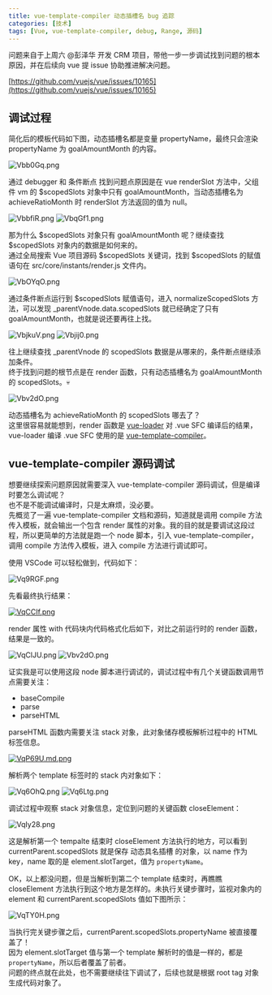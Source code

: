 ```yaml
---
title: vue-template-compiler 动态插槽名 bug 追踪
categories: [技术]
tags: [Vue, vue-template-compiler, debug, Range, 源码]
---
```


问题来自于上周六 @彭泽华 开发 CRM 项目，带他一步一步调试找到问题的根本原因，并在后续向 vue 提 issue 协助推进解决问题。

[https://github.com/vuejs/vue/issues/10165](https://github.com/vuejs/vue/issues/10165)

## 调试过程

简化后的模板代码如下图，动态插槽名都是变量 propertyName，最终只会渲染 propertyName 为 goalAmountMonth 的内容。

![Vbb0Gq.png](https://s2.ax1x.com/2019/06/18/Vbb0Gq.png)

通过 debugger 和 条件断点 找到问题点原因是在 vue renderSlot 方法中，父组件 vm 的 \$scopedSlots 对象中只有 goalAmountMonth，当动态插槽名为 achieveRatioMonth 时 renderSlot 方法返回的值为 null。

![VbbfiR.png](https://s2.ax1x.com/2019/06/18/VbbfiR.png)
![VbqGf1.png](https://s2.ax1x.com/2019/06/18/VbqGf1.png)

那为什么 \$scopedSlots 对象只有 goalAmountMonth 呢？继续查找 \$scopedSlots 对象内的数据是如何来的。  
通过全局搜索 Vue 项目源码 \$scopedSlots 关键词，找到 \$scopedSlots 的赋值语句在 src/core/instants/render.js 文件内。

![VbOYqO.png](https://s2.ax1x.com/2019/06/18/VbOYqO.png)

通过条件断点运行到 \$scopedSlots 赋值语句，进入 normalizeScopedSlots 方法，可以发现 \_parentVnode.data.scopedSlots 就已经确定了只有 goalAmountMonth，也就是说还要再往上找。

![VbjkuV.png](https://s2.ax1x.com/2019/06/18/VbjkuV.png)
![Vbjij0.png](https://s2.ax1x.com/2019/06/18/Vbjij0.png)

往上继续查找 \_parentVnode 的 scopedSlots 数据是从哪来的，条件断点继续添加条件。  
终于找到问题的根节点是在 render 函数，只有动态插槽名为 goalAmountMonth 的 scopedSlots。💀

![Vbv2dO.png](https://s2.ax1x.com/2019/06/18/Vbv2dO.png)

动态插槽名为 achieveRatioMonth 的 scopedSlots 哪去了？  
这里很容易就能想到，render 函数是 [vue-loader](https://github.com/vuejs/vue-loader) 对 .vue SFC 编译后的结果，vue-loader 编译 .vue SFC 使用的是 [vue-template-compiler](https://github.com/vuejs/vue/tree/dev/packages/vue-template-compiler)。

## vue-template-compiler 源码调试

想要继续探索问题原因就需要深入 vue-template-compiler 源码调试，但是编译时要怎么调试呢？  
也不是不能调试编译时，只是太麻烦，没必要。  
先概览了一遍 vue-template-compiler 文档和源码，知道就是调用 compile 方法传入模板，就会输出一个包含 render 属性的对象。我的目的就是要调试这段过程，所以更简单的方法就是跑一个 node 脚本，引入 vue-template-compiler，调用 compile 方法传入模板，进入 compile 方法进行调试即可。

使用 VSCode 可以轻松做到，代码如下：

![Vq9RGF.png](https://s2.ax1x.com/2019/06/18/Vq9RGF.png)

先看最终执行结果：

[![VqCCIf.png](https://s2.ax1x.com/2019/06/18/VqCCIf.png)](https://imgchr.com/i/VqCCIf)

render 属性 with 代码块内代码格式化后如下，对比之前运行时的 render 函数，结果是一致的。

![VqClJU.png](https://s2.ax1x.com/2019/06/18/VqClJU.png)
![Vbv2dO.png](https://s2.ax1x.com/2019/06/18/Vbv2dO.png)

证实我是可以使用这段 node 脚本进行调试的，调试过程中有几个关键函数调用节点需要关注：

- baseCompile
- parse
- parseHTML

parseHTML 函数内需要关注 stack 对象，此对象储存模板解析过程中的 HTML 标签信息。

[![VqP69U.md.png](https://s2.ax1x.com/2019/06/18/VqP69U.md.png)](https://imgchr.com/i/VqP69U)

解析两个 template 标签时的 stack 内对象如下：

![Vq6OhQ.png](https://s2.ax1x.com/2019/06/18/Vq6OhQ.png)
![Vq6Ltg.png](https://s2.ax1x.com/2019/06/18/Vq6Ltg.png)

调试过程中观察 stack 对象信息，定位到问题的关键函数 closeElement：

![VqIy28.png](https://s2.ax1x.com/2019/06/18/VqIy28.png)

这是解析第一个 tempalte 结束时 closeElement 方法执行的地方，可以看到 currentParent.scopedSlots 就是保存 动态具名插槽 的对象，以 name 作为 key，name 取的是 element.slotTarget，值为 `propertyName`。

OK，以上都没问题，但是当解析到第二个 template 结束时，再瞧瞧 closeElement 方法执行到这个地方是怎样的。未执行关键步骤时，监视对象内的 element 和 currentParent.scopedSlots 值如下图所示：

![VqTY0H.png](https://s2.ax1x.com/2019/06/18/VqTY0H.png)

当执行完关键步骤之后，currentParent.scopedSlots.propertyName 被直接覆盖了！  
 因为 element.slotTarget 值与第一个 template 解析时的值是一样的，都是 `propertyName`，所以后者覆盖了前者。  
 问题的终点就在此处，也不需要继续往下调试了，后续也就是根据 root tag 对象生成代码对象了。
